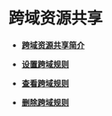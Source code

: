 # 跨域资源共享<a name="obs_21_1400"></a>

-   **[跨域资源共享简介](跨域资源共享简介.md)**  

-   **[设置跨域规则](设置跨域规则.md)**  

-   **[查看跨域规则](查看跨域规则.md)**  

-   **[删除跨域规则](删除跨域规则.md)**  


